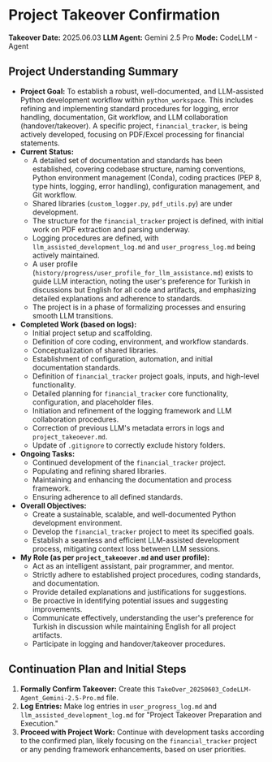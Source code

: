 # Project Takeover Confirmation

**Takeover Date:** 2025.06.03
**LLM Agent:** Gemini 2.5 Pro
**Mode:** CodeLLM - Agent

## Project Understanding Summary

*   **Project Goal:** To establish a robust, well-documented, and LLM-assisted Python development workflow within `python_workspace`. This includes refining and implementing standard procedures for logging, error handling, documentation, Git workflow, and LLM collaboration (handover/takeover). A specific project, `financial_tracker`, is being actively developed, focusing on PDF/Excel processing for financial statements.
*   **Current Status:**
    *   A detailed set of documentation and standards has been established, covering codebase structure, naming conventions, Python environment management (Conda), coding practices (PEP 8, type hints, logging, error handling), configuration management, and Git workflow.
    *   Shared libraries (`custom_logger.py`, `pdf_utils.py`) are under development.
    *   The structure for the `financial_tracker` project is defined, with initial work on PDF extraction and parsing underway.
    *   Logging procedures are defined, with `llm_assisted_development_log.md` and `user_progress_log.md` being actively maintained.
    *   A user profile (`history/progress/user_profile_for_llm_assistance.md`) exists to guide LLM interaction, noting the user's preference for Turkish in discussions but English for all code and artifacts, and emphasizing detailed explanations and adherence to standards.
    *   The project is in a phase of formalizing processes and ensuring smooth LLM transitions.
*   **Completed Work (based on logs):**
    *   Initial project setup and scaffolding.
    *   Definition of core coding, environment, and workflow standards.
    *   Conceptualization of shared libraries.
    *   Establishment of configuration, automation, and initial documentation standards.
    *   Definition of `financial_tracker` project goals, inputs, and high-level functionality.
    *   Detailed planning for `financial_tracker` core functionality, configuration, and placeholder files.
    *   Initiation and refinement of the logging framework and LLM collaboration procedures.
    *   Correction of previous LLM's metadata errors in logs and `project_takeoever.md`.
    *   Update of `.gitignore` to correctly exclude history folders.
*   **Ongoing Tasks:**
    *   Continued development of the `financial_tracker` project.
    *   Populating and refining shared libraries.
    *   Maintaining and enhancing the documentation and process framework.
    *   Ensuring adherence to all defined standards.
*   **Overall Objectives:**
    *   Create a sustainable, scalable, and well-documented Python development environment.
    *   Develop the `financial_tracker` project to meet its specified goals.
    *   Establish a seamless and efficient LLM-assisted development process, mitigating context loss between LLM sessions.
*   **My Role (as per `project_takeoever.md` and user profile):**
    *   Act as an intelligent assistant, pair programmer, and mentor.
    *   Strictly adhere to established project procedures, coding standards, and documentation.
    *   Provide detailed explanations and justifications for suggestions.
    *   Be proactive in identifying potential issues and suggesting improvements.
    *   Communicate effectively, understanding the user's preference for Turkish in discussion while maintaining English for all project artifacts.
    *   Participate in logging and handover/takeover procedures.

## Continuation Plan and Initial Steps

1.  **Formally Confirm Takeover:** Create this `TakeOver_20250603_CodeLLM-Agent_Gemini-2.5-Pro.md` file.
2.  **Log Entries:** Make log entries in `user_progress_log.md` and `llm_assisted_development_log.md` for "Project Takeover Preparation and Execution."
3.  **Proceed with Project Work:** Continue with development tasks according to the confirmed plan, likely focusing on the `financial_tracker` project or any pending framework enhancements, based on user priorities.
